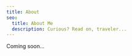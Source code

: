 ```yaml
---
title: About
seo:
  title: About Me
  description: Curious? Read on, traveler...
---
```


Coming soon...
